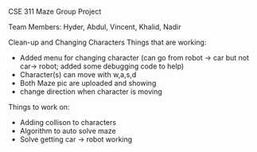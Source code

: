 CSE 311 Maze Group Project

Team Members: Hyder, Abdul, Vincent, Khalid, Nadir

Clean-up and Changing Characters
Things that are working:
- Added menu for changing character (can go from robot -> car but not car-> robot; added some debugging code to help)
- Character(s) can move with w,a,s,d
- Both Maze pic are uploaded and showing
- change direction when character is moving

Things to work on:
- Adding collison to characters
- Algorithm to auto solve maze
- Solve getting car -> robot working



